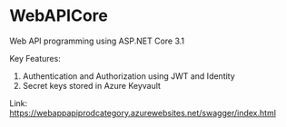 # WebAPICore
Web API programming using ASP.NET Core 3.1 

Key Features: 
1) Authentication and Authorization using JWT and Identity
2) Secret keys stored in Azure Keyvault


Link: https://webappapiprodcategory.azurewebsites.net/swagger/index.html
